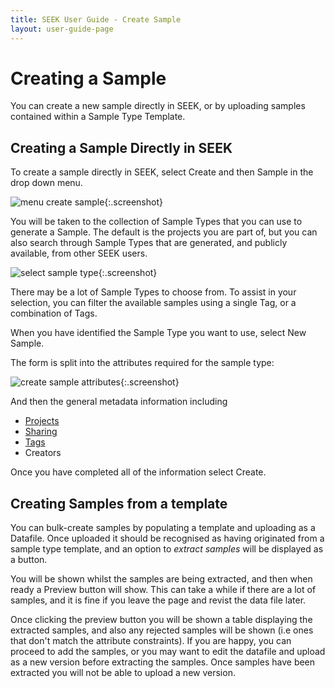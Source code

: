 ```yaml
---
title: SEEK User Guide - Create Sample
layout: user-guide-page
---
```


# Creating a Sample

You can create a new sample directly in SEEK, or by uploading samples contained within a Sample Type Template. 


## Creating a Sample Directly in SEEK

To create a sample directly in SEEK, select Create and then Sample in the drop down menu. 

![menu create sample](/images/user-guide/samples/menu-create-sample.png){:.screenshot}

You will be taken to the collection of Sample Types that you can use to generate a Sample. 
The default is the projects you are part of, but you can also search through Sample Types that are generated, 
and publicly available, from other SEEK users. 

![select sample type](/images/user-guide/samples/select-sample-type.png){:.screenshot}

There may be a lot of Sample Types to choose from. To assist in your selection, 
you can filter the available samples using a single Tag, or a combination of Tags.

When you have identified the Sample Type you want to use, select New Sample.

The form is split into the attributes required for the sample type:

![create sample attributes](/images/user-guide/samples/create-sample-attributes.png){:.screenshot}

And then the general metadata information including
 
* [Projects](general-attributes.html#projects)
* [Sharing](general-attributes.html#sharing)
* [Tags](general-attributes.html#tags)
* Creators 

Once you have completed all of the information select Create.


## Creating Samples from a template

You can bulk-create samples by populating a template and uploading as a Datafile. Once uploaded it should be recognised as having originated from a sample type template, and an option to _extract samples_ will be displayed as a button.

You will be shown whilst the samples are being extracted, and then when ready a Preview button will show. This can take a while if 
there are a lot of samples, and it is fine if you leave the page and revist the data file later.

Once clicking the preview button you will be shown a table displaying the extracted samples, and also any rejected samples
will be shown (i.e ones that don't match the attribute constraints). If you are happy, you can proceed to add the samples, 
or you may want to edit the datafile and upload as a new version before extracting the samples. 
Once samples have been extracted you will not be able to upload a new version.
